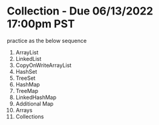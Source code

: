# Collection - Due  06/13/2022 17:00pm PST

practice as the below sequence
1. ArrayList
2. LinkedList
3. CopyOnWriteArrayList
4. HashSet
5. TreeSet
6. HashMap
7. TreeMap
8. LinkedHashMap
9. Additional Map
10. Arrays
11. Collections
